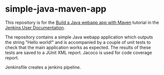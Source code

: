 # simple-java-maven-app

This repository is for the
[Build a Java webapp app with Maven](https://jenkins.io/doc/tutorials/build-a-java-app-with-maven/)
tutorial in the [Jenkins User Documentation](https://jenkins.io/doc/).

The repository contains a simple Java webapp application which outputs the string
"Hello world!" and is accompanied by a couple of unit tests to check that the
main application works as expected. The results of these tests are saved to a
JUnit XML report. Jacoco is used for code coverage report.

Jenkinsfile creates a jenkins pipeline.